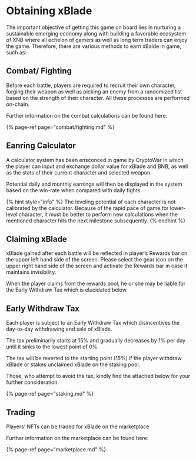 # Obtaining xBlade

The important objective of getting this game on board lies in nurturing a sustainable emerging economy along with building a favorable ecosystem of XNB where all echelon of gamers as well as long term traders can enjoy the game. Therefore, there are various methods to earn xBalde in game, such as: 

## Combat/ Fighting

Before each battle, players are required to recruit their own character, forging their weapon as well as picking an enemy from a randomized list based on the strength of their character. All these processes are performed on-chain.

Further information on the combat calculations can be found here:

{% page-ref page="combat/fighting.md" %}

## Eanring Calculator

A calculator system has been ensconced in game by CryptoWar in which the player can input and exchange dollar value for xBlade and BNB, as well as the stats of their current character and selected weapon.

Potential daily and monthly earnings will then be displayed in the system based on the win-rate when compared with daily fights.

{% hint style="info" %}
The leveling potential of each character is not calibrated by the calculator. Because of the rapid pace of game for lower-level character, it must be better to perform new calculations when the mentioned character hits the next milestone subsequently.
{% endhint %}

## Claiming xBlade

xBlade gained after each battle will be reflected in player’s Rewards bar on the upper left hand side of the screen. Please select the gear icon on the upper right hand side of the screen and activate the Rewards bar in case it maintains invisibility.
 
When the player claims from the rewards pool, he or she may be liable for the Early Withdraw Tax which is elucidated below.

## Early Withdraw Tax

Each player is subject to an Early Withdraw Tax which disincentives the day-to-day withdrawing and sale of xBlade.

The tax preliminarily starts at 15% and gradually decreases by 1% per day until it sinks to the lowest point of 0%.

The tax will be reverted to the starting point (15%) if the player withdraw xBlade or stakes unclaimed xBlade on the staking pool.

Those, who attempt to avoid the tax, kindly find the attached below for your further consideration:

{% page-ref page="staking.md" %}

## Trading

Players’ NFTs can be traded for xBlade on the marketplace 

Further information on the marketplace can be found here:

{% page-ref page="marketplace.md" %}



